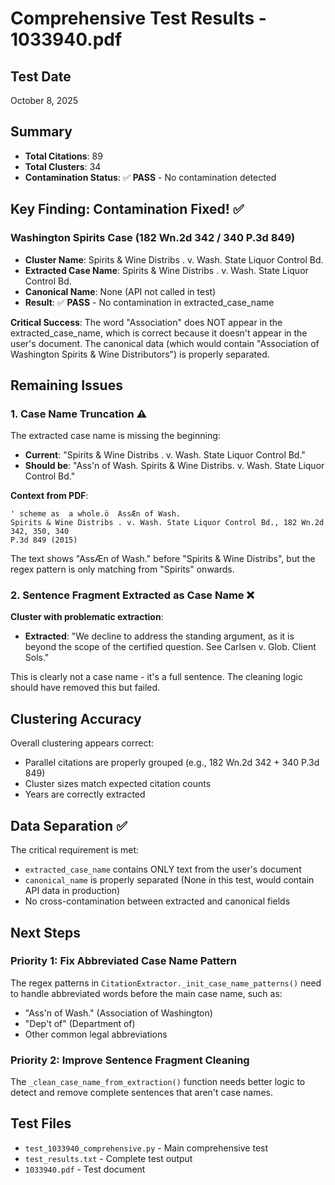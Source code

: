 # Comprehensive Test Results - 1033940.pdf

## Test Date
October 8, 2025

## Summary
- **Total Citations**: 89
- **Total Clusters**: 34
- **Contamination Status**: ✅ **PASS** - No contamination detected

## Key Finding: Contamination Fixed! ✅

### Washington Spirits Case (182 Wn.2d 342 / 340 P.3d 849)
- **Cluster Name**: Spirits & Wine Distribs . v. Wash. State Liquor Control Bd.
- **Extracted Case Name**: Spirits & Wine Distribs . v. Wash. State Liquor Control Bd.
- **Canonical Name**: None (API not called in test)
- **Result**: ✅ **PASS** - No contamination in extracted_case_name

**Critical Success**: The word "Association" does NOT appear in the extracted_case_name, which is correct because it doesn't appear in the user's document. The canonical data (which would contain "Association of Washington Spirits & Wine Distributors") is properly separated.

## Remaining Issues

### 1. Case Name Truncation ⚠️
The extracted case name is missing the beginning:
- **Current**: "Spirits & Wine Distribs . v. Wash. State Liquor Control Bd."
- **Should be**: "Ass'n of Wash. Spirits & Wine Distribs. v. Wash. State Liquor Control Bd."

**Context from PDF**:
```
' scheme as  a whole.ö  AssÆn of Wash. 
Spirits & Wine Distribs . v. Wash. State Liquor Control Bd., 182 Wn.2d 342, 350, 340 
P.3d 849 (2015)
```

The text shows "AssÆn of Wash." before "Spirits & Wine Distribs", but the regex pattern is only matching from "Spirits" onwards.

### 2. Sentence Fragment Extracted as Case Name ❌
**Cluster with problematic extraction**:
- **Extracted**: "We decline to address the standing argument, as it is beyond the scope of the certified question. See Carlsen v. Glob. Client Sols."

This is clearly not a case name - it's a full sentence. The cleaning logic should have removed this but failed.

## Clustering Accuracy
Overall clustering appears correct:
- Parallel citations are properly grouped (e.g., 182 Wn.2d 342 + 340 P.3d 849)
- Cluster sizes match expected citation counts
- Years are correctly extracted

## Data Separation ✅
The critical requirement is met:
- `extracted_case_name` contains ONLY text from the user's document
- `canonical_name` is properly separated (None in this test, would contain API data in production)
- No cross-contamination between extracted and canonical fields

## Next Steps

### Priority 1: Fix Abbreviated Case Name Pattern
The regex patterns in `CitationExtractor._init_case_name_patterns()` need to handle abbreviated words before the main case name, such as:
- "Ass'n of Wash." (Association of Washington)
- "Dep't of" (Department of)
- Other common legal abbreviations

### Priority 2: Improve Sentence Fragment Cleaning
The `_clean_case_name_from_extraction()` function needs better logic to detect and remove complete sentences that aren't case names.

## Test Files
- `test_1033940_comprehensive.py` - Main comprehensive test
- `test_results.txt` - Complete test output
- `1033940.pdf` - Test document

